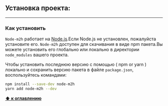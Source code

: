 <a id="установка"></a>

## Установка проекта:

---

<a name="установка_комманды"></a>

### Как установить

`Node-m2h` работает на [Node.js](https://nodejs.org/ru/).Если Node.js не установлен, пожалуйста установите его.
`Node-m2h` доступен для скачивания в виде npm пакета.Вы можете установить его глобально или локально в директории `node_modules` вашего проекта.

Чтобы установить последнюю версию с помощью ( npm or yarn ) локально и сохранить версию пакета в файле `package.json`, воспользуйтесь командами:

```bash
npm install --save-dev node-m2h
yarn add node-m2h --dev
```

**[⬆ к оглавлению](#Оглавление)**


